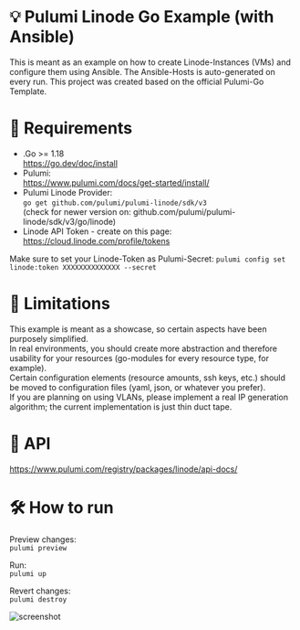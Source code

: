 # 💡  Pulumi Linode Go Example (with Ansible)
This is meant as an example on how to create Linode-Instances (VMs) and configure them using Ansible.
The Ansible-Hosts is auto-generated on every run. This project was created based on the official Pulumi-Go Template.  
  
# 📃 Requirements
- .Go >= 1.18  
https://go.dev/doc/install 
- Pulumi:  
https://www.pulumi.com/docs/get-started/install/
- Pulumi Linode Provider:  
```go get github.com/pulumi/pulumi-linode/sdk/v3```  
(check for newer version on: github.com/pulumi/pulumi-linode/sdk/v3/go/linode)  
- Linode API Token - create on this page:  
https://cloud.linode.com/profile/tokens
  
Make sure to set your Linode-Token as Pulumi-Secret:
``pulumi config set linode:token XXXXXXXXXXXXXX --secret``
  
# 🚫 Limitations
This example is meant as a showcase, so certain aspects have been purposely simplified.  
In real environments, you should create more abstraction and therefore usability for your resources (go-modules for every resource type, for example).  
Certain configuration elements (resource amounts, ssh keys, etc.) should be moved to configuration files (yaml, json, or whatever you prefer).  
If you are planning on using VLANs, please implement a real IP generation algorithm; the current implementation is just thin duct tape.
  
# 📖 API
https://www.pulumi.com/registry/packages/linode/api-docs/  
  
# 🛠 How to run 
Preview changes:  
```pulumi preview```
  
Run:  
```pulumi up```
  
Revert changes:  
```pulumi destroy```

![screenshot](pulumi.png?raw=true)
